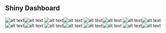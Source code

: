 ## Shiny Dashboard

![alt text](images/1.png "Title 1")![alt text](images/2.png "Title 1")
![alt text](images/3.png "Title 1")![alt text](images/4.png "Title 1")
![alt text](images/4.png "Title 1")![alt text](images/5.png "Title 1")
![alt text](images/6.png "Title 1")![alt text](images/7.png "Title 1")
![alt text](images/8.png "Title 1")![alt text](images/9.png "Title 1")
![alt text](images/10.png "Title 1")![alt text](images/11.png "Title 1")
![alt text](images/13.png "Title 1")![alt text](images/14.png "Title 1")
![alt text](images/15.png "Title 1")![alt text](images/16.png "Title 1")